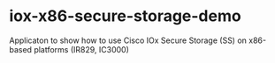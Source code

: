# iox-x86-secure-storage-demo
Applicaton to show how to use Cisco IOx Secure Storage (SS) on x86-based platforms (IR829, IC3000)
